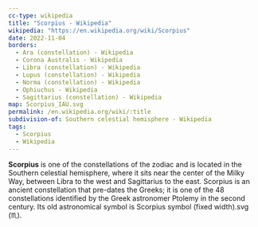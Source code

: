 ```yaml
---
cc-type: wikipedia
title: "Scorpius - Wikipedia"
wikipedia: "https://en.wikipedia.org/wiki/Scorpius"
date: 2022-11-04
borders:
  - Ara (constellation) - Wikipedia
  - Corona Australis - Wikipedia
  - Libra (constellation) - Wikipedia
  - Lupus (constellation) - Wikipedia
  - Norma (constellation) - Wikipedia
  - Ophiuchus - Wikipedia
  - Sagittarius (constellation) - Wikipedia
map: Scorpius_IAU.svg
permalink: /en.wikipedia.org/wiki/:title
subdivision-of: Southern celestial hemisphere - Wikipedia
tags:
  - Scorpius
  - Wikipedia
---
```

**Scorpius** is one of the constellations of the zodiac and is located in the Southern celestial hemisphere, where it sits near the center of the Milky Way, between Libra to the west and Sagittarius to the east. Scorpius is an ancient constellation that pre-dates the Greeks; it is one of the 48 constellations identified by the Greek astronomer Ptolemy in the second century. Its old astronomical symbol is Scorpius symbol (fixed width).svg (♏︎).